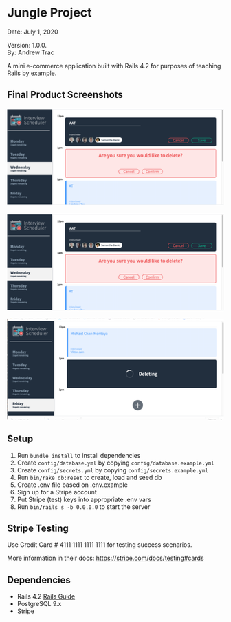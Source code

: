 # Jungle Project

Date: July 1, 2020  


Version: 1.0.0.  
By: Andrew Trac  


A mini e-commerce application built with Rails 4.2 for purposes of teaching Rails by example.


## Final Product Screenshots


!["Screenshot"](https://github.com/AT1787/scheduler/blob/master/public/images/Screen%20Shot%202020-06-18%20at%208.44.25%20PM.png)  

!["Screenshot"](https://github.com/AT1787/scheduler/blob/master/public/images/Screen%20Shot%202020-06-18%20at%208.44.25%20PM.png?raw=true)  

!["Screenshot"](https://github.com/AT1787/scheduler/blob/master/public/images/statusScreenShot.png?raw=true)  


## Setup

1. Run `bundle install` to install dependencies
2. Create `config/database.yml` by copying `config/database.example.yml`
3. Create `config/secrets.yml` by copying `config/secrets.example.yml`
4. Run `bin/rake db:reset` to create, load and seed db
5. Create .env file based on .env.example
6. Sign up for a Stripe account
7. Put Stripe (test) keys into appropriate .env vars
8. Run `bin/rails s -b 0.0.0.0` to start the server

## Stripe Testing

Use Credit Card # 4111 1111 1111 1111 for testing success scenarios.

More information in their docs: <https://stripe.com/docs/testing#cards>

## Dependencies

* Rails 4.2 [Rails Guide](http://guides.rubyonrails.org/v4.2/)
* PostgreSQL 9.x
* Stripe
